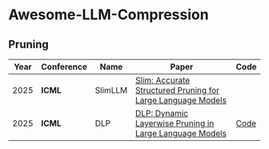# Awesome-LLM-Compression

## Pruning

| Year | Conference | Name    | Paper                                                        | Code                                       |
| ---- | ---------- | ------- | ------------------------------------------------------------ | ------------------------------------------ |
| 2025 | **ICML**   | SlimLLM | [Slim: Accurate Structured Pruning for Large Language Models](https://www.arxiv.org/abs/2505.22689) |                                            |
| 2025 | **ICML**   | DLP     | [DLP: Dynamic Layerwise Pruning in Large Language Models](https://arxiv.org/abs/2505.23807) | [Code](https://github.com/ironartisan/DLP) |

